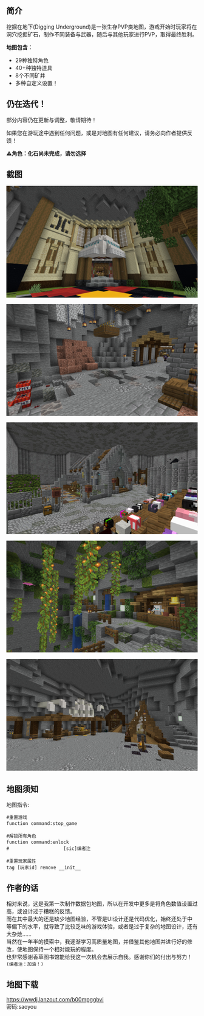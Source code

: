 <!-- markdownlint-disable MD033 MD041 -->
<script setup>
    import FeatureHead from '/.vitepress/vue/FeatureHead.vue'
</script>

<FeatureHead
    title = 'Digging Underground'
    authorName = sao_you
    avatarUrl = '../../_authors/sao_you.jpg'
    :socialLinks="[
        { name: 'BiliBili', url: 'https://space.bilibili.com/286192403' }
    ]"
    cover = './img/head.png'
    resourceLink = 'https://wwdj.lanzout.com/b00mpggbvi'
/>

## 简介

挖掘在地下(Digging Underground)是一张生存PVP类地图，游戏开始时玩家将在洞穴挖掘矿石，制作不同装备与武器，随后与其他玩家进行PVP，取得最终胜利。

**地图包含：**
* 29种独特角色
* 40+种独特道具
* 8个不同矿井
* 多种自定义设置！

## 仍在迭代！

部分内容仍在更新与调整，敬请期待！

如果您在游玩途中遇到任何问题，或是对地图有任何建议，请务必向作者提供反馈！

**⚠️角色：化石尚未完成，请勿选择**

## 截图

![](./img/1.png)

![](./img/2.png)

![](./img/3.png)

![](./img/4.png)

![](./img/5.png)

## 地图须知

地图指令:
```mcfunction
#重置游戏
function command:stop_game

#解锁所有角色
function command:enlock
#                    [sic]编者注

#重置玩家属性
tag [玩家id] remove __init__
```

## 作者的话

相对来说，这是我第一次制作数据包地图，所以在开发中更多是将角色数值设置过高，或设计过于糟糕的反馈。\
而在其中最大的还是缺少地图经验，不管是UI设计还是代码优化，始终还处于中等偏下的水平，就导致了比较乏味的游戏体验，或者是过于复杂的地图设计，还有大杂烩……\
当然在一年半的摸索中，我逐渐学习高质量地图，并借鉴其他地图并进行好的修改，使地图保持一个相对能玩的程度。\
也非常感谢香草图书馆能给我这一次机会去展示自我。感谢你们的付出与努力！`(编者注：加油！)`

## 地图下载

https://wwdj.lanzout.com/b00mpggbvi \
密码:saoyou